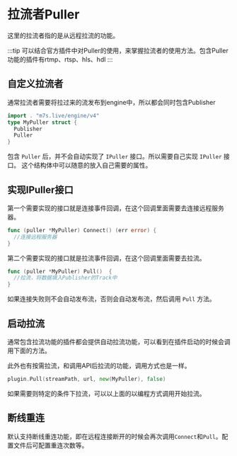 # 拉流者Puller

这里的拉流者指的是从远程拉流的功能。

:::tip
可以结合官方插件中对Puller的使用，来掌握拉流者的使用方法。包含Puller功能的插件有rtmp、rtsp、hls、hdl
:::


## 自定义拉流者

通常拉流者需要将拉过来的流发布到engine中，所以都会同时包含Publisher

```go
import . "m7s.live/engine/v4"
type MyPuller struct {
  Publisher
  Puller
}
```

包含 `Puller` 后，并不会自动实现了 `IPuller` 接口。所以需要自己实现 `IPuller` 接口。
这个结构体中可以随意的放入自己需要的属性。

## 实现IPuller接口
第一个需要实现的接口就是连接事件回调，在这个回调里面需要去连接远程服务器。

```go
func (puller *MyPuller) Connect() (err error) {
  //连接远程服务器
}
```
第二个需要实现的接口就是拉流事件回调，在这个回调里面需要去拉流。

```go
func (puller *MyPuller) Pull()  {
  //拉流，将数据填入Publisher的Track中
}
```
如果连接失败则不会自动发布流，否则会自动发布流，然后调用 `Pull` 方法。

## 启动拉流

通常包含拉流功能的插件都会提供自动拉流功能，可以看到在插件启动的时候会调用下面的方法。

此外也有按需拉流，和调用API后拉流的功能，调用方式也是一样。

```go
plugin.Pull(streamPath, url, new(MyPuller), false)
```
如果需要则特定的条件下拉流，可以以上面的以编程方式调用开始拉流。

## 断线重连

默认支持断线重连功能，即在远程连接断开的时候会再次调用`Connect`和`Pull`。配置文件后可配置重连次数等。
